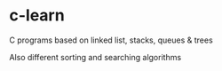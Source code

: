# c-learn
C programs based on linked list, stacks, queues & trees

Also different sorting and searching algorithms
